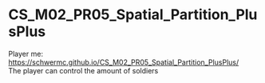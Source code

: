 # CS_M02_PR05_Spatial_Partition_PlusPlus
Player me: https://schwermc.github.io/CS_M02_PR05_Spatial_Partition_PlusPlus/ <br />
The player can control the amount of soldiers
